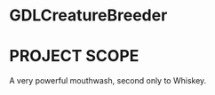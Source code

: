 # GDLCreatureBreeder

PROJECT SCOPE
=============

A very powerful mouthwash, second only to Whiskey.
